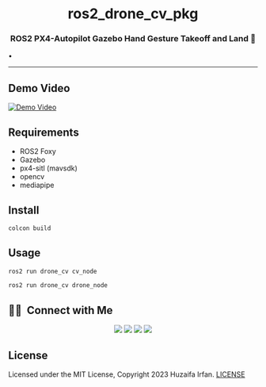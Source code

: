 
<div align="center">
  <h1>ros2_drone_cv_pkg</h1>
  <p><h3 align="center">ROS2 PX4-Autopilot Gazebo Hand Gesture Takeoff and Land 🚀</h3></p>
</div>

•
<hr>

## Demo Video

[![Demo Video](https://img.youtube.com/vi/67wgGgZzRaQ/0.jpg)](https://www.youtube.com/watch?v=67wgGgZzRaQ)




## Requirements

- ROS2 Foxy
- Gazebo
- px4-sitl (mavsdk)
- opencv
- mediapipe

## Install

```bash
colcon build
```

## Usage

```bash
ros2 run drone_cv cv_node
```

```bash
ros2 run drone_cv drone_node
```

## 🤝🏻 &nbsp;Connect with Me

<p align="center">
<a href="https://www.huzaifairfan.com"><img src="https://img.shields.io/badge/-huzaifairfan.com-1aa260?style=flat&logo=Google-Chrome&logoColor=white"/></a>
<a href="https://github.com/HuzaifaIrfan/"><img src="https://img.shields.io/badge/-Github-4078c0?style=flat&logo=Github&logoColor=white"/></a>
<a href="mailto:contact@huzaifairfan.com"><img src="https://img.shields.io/badge/-contact@huzaifairfan.com-c71610?style=flat&logo=Gmail&logoColor=white"/></a>
<a href="https://www.upwork.com/freelancers/huzaifairfan2001"><img src="https://img.shields.io/badge/-Upwork-14a800?style=flat&logo=Upwork&logoColor=white"/></a>
</p>

## License

Licensed under the MIT License, Copyright 2023 Huzaifa Irfan. [LICENSE](LICENSE)
